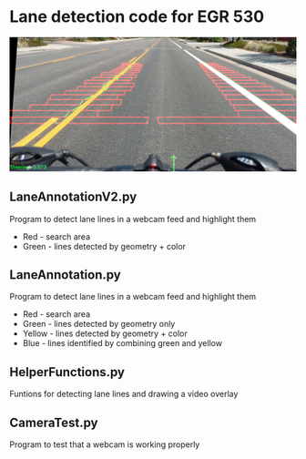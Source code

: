 # Lane detection code for EGR 530

![Code demo 1](https://github.com/cdbrauer/Lane-Detection-EGR530/raw/master/lane-detection-test-4.png)

## LaneAnnotationV2.py

Program to detect lane lines in a webcam feed and highlight them

- Red - search area
- Green - lines detected by geometry + color

## LaneAnnotation.py

Program to detect lane lines in a webcam feed and highlight them

- Red - search area
- Green - lines detected by geometry only
- Yellow - lines detected by geometry + color
- Blue - lines identified by combining green and yellow

## HelperFunctions.py

Funtions for detecting lane lines and drawing a video overlay

## CameraTest.py

Program to test that a webcam is working properly
